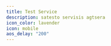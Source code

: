 ```yaml
---
title: Test Service
description: satesto servisis agtsera
icon_color: lavender
icon: mobile
aos_delay: "200"
---
```

